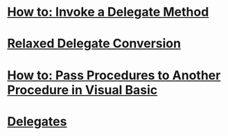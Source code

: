 # [How to: Invoke a Delegate Method](how-to-invoke-a-delegate-method.md)
# [Relaxed Delegate Conversion](relaxed-delegate-conversion.md)
# [How to: Pass Procedures to Another Procedure in Visual Basic](how-to-pass-procedures-to-another-procedure.md)
# [Delegates](delegates.md)
